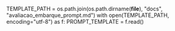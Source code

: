 TEMPLATE_PATH = os.path.join(os.path.dirname(__file__), "docs", "avaliacao_embarque_prompt.md")
with open(TEMPLATE_PATH, encoding="utf-8") as f:
    PROMPT_TEMPLATE = f.read()

